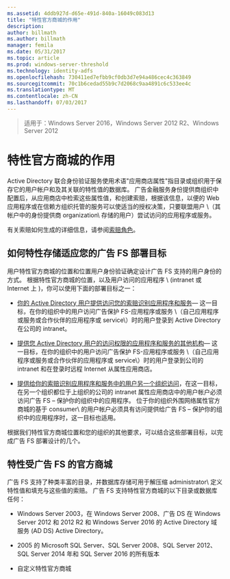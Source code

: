 ```yaml
---
ms.assetid: 4ddb927d-d65e-491d-840a-16049c083d13
title: "特性官方商城的作用"
description: 
author: billmath
ms.author: billmath
manager: femila
ms.date: 05/31/2017
ms.topic: article
ms.prod: windows-server-threshold
ms.technology: identity-adfs
ms.openlocfilehash: 730411ed7efbb9cf0db3d7e94a486cec4c363849
ms.sourcegitcommit: 70c1b6cedad55b9c7d2068c9aa4891c6c533ee4c
ms.translationtype: MT
ms.contentlocale: zh-CN
ms.lasthandoff: 07/03/2017
---
```

 >适用于：Windows Server 2016，Windows Server 2012 R2、Windows Server 2012

# <a name="the-role-of-attribute-stores"></a>特性官方商城的作用
Active Directory 联合身份验证服务使用术语"应用商店属性"指目录或组织用于保存它的用户帐户和及其关联的特性值的数据库。 广告金融服务身份提供商组织中配置后，从应用商店中检索这些属性值，和创建索赔，根据该信息，以便的 Web 应用程序或在信赖方组织托管的服务可以使适当的授权决策，只要联盟用户 \（其帐户中的身份提供商 organization\ 存储的用户）尝试访问的应用程序或服务。  
  
有关索赔如何生成的详细信息，请参阅[索赔角色](The-Role-of-Claims.md)。  
  
## <a name="how-attribute-stores-fit-in-with-your-ad-fs-deployment-goals"></a>如何特性存储适应您的广告 FS 部署目标  
用户特性官方商城的位置和位置用户身份验证确定设计广告 FS 支持的用户身份的方式。 根据特性官方商城的位置，以及用户访问的应用程序 \ (intranet 或 Internet 上 \)，你可以使用下面的部署目标之一：  
  
-   [你的 Active Directory 用户提供访问您的索赔识别应用程序和服务](https://technet.microsoft.com/library/dd807071.aspx)— 这一目标，在你的组织中的用户访问广告保护 FS-应用程序或服务 \（自己应用程序或服务或合作伙伴的应用程序或 service\）时的用户登录到 Active Directory 在公司的 intranet。  
  
-   [提供您 Active Directory 用户的访问权限的应用程序和服务的其他机构](https://technet.microsoft.com/library/dd807123.aspx)— 这一目标，在你的组织中的用户访问广告保护 FS-应用程序或服务 \（自己应用程序或服务或合作伙伴的应用程序或 service\）时的用户登录到公司的 intranet 和在登录时远程 Internet 从属性应用商店。  
  
-   [提供给你的索赔识别应用程序和服务中的用户另一个组织访问](https://technet.microsoft.com/library/dd807099.aspx)，在这一目标，在另一个组织都位于上组织的公司的 intranet 属性应用商店中的用户帐户必须访问广告 FS – 保护你的组织中的应用程序。 位于你的组织外围网络属性官方商城的基于 consumer\ 的用户帐户必须具有访问提供给广告 FS – 保护你的组织中的应用程序时，这一目标也适用。  
  
根据我们特性官方商城位置和您的组织的其他要求，可以结合这些部署目标，以完成广告 FS 部署设计的几个。  
  
## <a name="attribute-stores-that-are-supported-by-ad-fs"></a>特性受广告 FS 的官方商城  
广告 FS 支持了种类丰富的目录，并数据库存储可用于解压缩 administrator\ 定义特性值和填充与这些值的索赔。 广告 FS 支持特性官方商城的以下目录或数据库任何：  
  
-   Windows Server 2003，在 Windows Server 2008、广告 DS 在 Windows Server 2012 和 2012 R2 和 Windows Server 2016 的 Active Directory 域服务 \(AD DS\) Active Directory。 
  
-   2005 的 Microsoft SQL Server、SQL Server 2008、SQL Server 2012、SQL Server 2014 年和 SQL Server 2016 的所有版本  
  
-   自定义特性官方商城  
  

